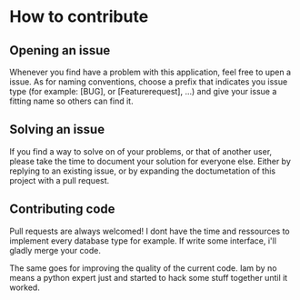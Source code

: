 # How to contribute
## Opening an issue
Whenever you find have a problem with this application, feel free to upen a issue.
As for naming conventions, choose a prefix that indicates you issue type (for example: [BUG], or [Featurerequest], ...) and give your issue a fitting name so others can find it.

## Solving an issue
If you find a way to solve on of your problems, or that of another user, please take the time to document your solution for everyone else. Either by replying to an existing issue, or by expanding the doctumetation of this project with a pull request. 

## Contributing code
Pull requests are always welcomed! I dont have the time and ressources to implement every database type for example. If write some interface, i'll gladly merge your code.

The same goes for improving the quality of the current code. Iam by no means a python expert just and started to hack some stuff together until it worked. 
